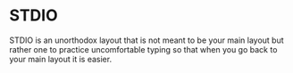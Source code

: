 # STDIO
STDIO is an unorthodox layout that is not meant to be your main layout but rather one to practice uncomfortable typing so that when you go back to your main layout it is easier.
